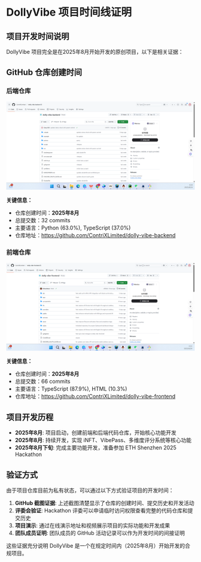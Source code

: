 # DollyVibe 项目时间线证明

## 项目开发时间说明

DollyVibe 项目完全是在2025年8月开始开发的原创项目，以下是相关证据：

## GitHub 仓库创建时间

### 后端仓库
![Backend GitHub Repository](./img/dolly-vibe-backend-github.png)

**关键信息：**
- 仓库创建时间：**2025年8月**
- 总提交数：32 commits
- 主要语言：Python (63.0%), TypeScript (37.0%)
- 仓库地址：https://github.com/ContriXLimited/dolly-vibe-backend

### 前端仓库  
![Frontend GitHub Repository](./img/dolly-vibe-frontend-github.png)

**关键信息：**
- 仓库创建时间：**2025年8月**
- 总提交数：66 commits  
- 主要语言：TypeScript (87.9%), HTML (10.3%)
- 仓库地址：https://github.com/ContriXLimited/dolly-vibe-frontend

## 项目开发历程

- **2025年8月**: 项目启动，创建前端和后端代码仓库，开始核心功能开发
- **2025年8月**: 持续开发，实现 iNFT、VibePass、多维度评分系统等核心功能
- **2025年8月下旬**: 完成主要功能开发，准备参加 ETH Shenzhen 2025 Hackathon

## 验证方式

由于项目仓库目前为私有状态，可以通过以下方式验证项目的开发时间：

1. **GitHub 截图证据**: 上述截图清楚显示了仓库的创建时间、提交历史和开发活动
2. **评委会验证**: Hackathon 评委可以申请临时访问权限查看完整的代码仓库和提交历史
3. **项目演示**: 通过在线演示地址和视频展示项目的实际功能和开发成果
4. **团队成员证明**: 团队成员的 GitHub 活动记录可以作为开发时间的间接证明

这些证据充分说明 DollyVibe 是一个在规定时间内（2025年8月）开始开发的合规项目。